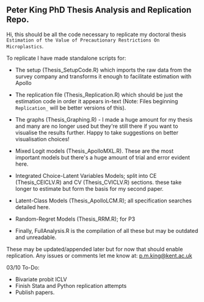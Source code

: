 ## Peter King PhD Thesis Analysis and Replication Repo.



Hi, this should be all the code necessary to replicate my doctoral thesis ``Estimation of the Value of Precautionary Restrictions On Microplastics``.


To replicate I have made standalone scripts for:
- The setup (Thesis_SetupCode.R) which imports the raw data from the survey company and transforms it enough to facilitate estimation with Apollo

- The replication file (Thesis_Replication.R) which should be just the estimation code in order it appears in-text (Note: Files beginning ``Replication_`` will be better versions of this).

- The graphs (Thesis_Graphing.R) - I made a huge amount for my thesis and many are no longer used but they're still there if you want to visualise the results further. Happy to take suggestions on better visualisation choices!

- Mixed Logit models (Thesis_ApolloMXL.R). These are the most important models but there's a huge amount of trial and error evident here. 

- Integrated Choice-Latent Variables Models; split into CE (Thesis_CEICLV.R) and CV (Thesis_CVICLV.R) sections. these take longer to estimate but form the basis for my second paper.

- Latent-Class Models (Thesis_ApolloLCM.R); all specification searches detailed here.

- Random-Regret Models (Thesis_RRM.R); for P3

- Finally, FullAnalysis.R is the compilation of all these but may be outdated and unreadable. 

These may be updated/appended later but for now that should enable replication. Any issues or comments let me know at: p.m.king@kent.ac.uk


03/10 To-Do:
- Bivariate probit ICLV
- Finish Stata and Python replication attempts
- Publish papers.
